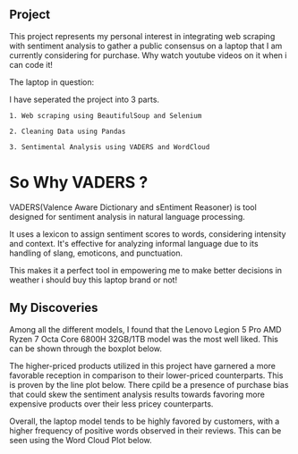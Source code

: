 
## Project 

This project represents my personal interest in integrating web scraping with sentiment analysis to gather a public consensus on a laptop that I am currently considering for purchase. Why watch youtube videos on it when i can code it!



The laptop in question:


I have seperated the project into 3 parts.

    1. Web scraping using BeautifulSoup and Selenium
    
    2. Cleaning Data using Pandas

    3. Sentimental Analysis using VADERS and WordCloud


# So Why VADERS ?

VADERS(Valence Aware Dictionary and sEntiment Reasoner) is tool designed for sentiment analysis in natural language processing.

It uses a lexicon to assign sentiment scores to words, considering intensity and context. It's effective for analyzing informal language due to its handling of slang, emoticons, and punctuation.

This makes it a perfect tool in empowering me to make better decisions in weather i should buy this laptop brand or not! 



## My Discoveries

 Among all the different models, I found that the Lenovo Legion 5 Pro AMD Ryzen 7 Octa Core 6800H 32GB/1TB model was the most well liked. This can be shown through the boxplot below.






 The higher-priced products utilized in this project have garnered a more favorable reception in comparison to their lower-priced counterparts. This is proven by the line plot below. There cpild be a presence of purchase bias that could skew the sentiment analysis results towards favoring more expensive products over their less pricey counterparts.


Overall, the laptop model tends to be highly favored by customers, with a higher frequency of positive words observed in their reviews. This can be seen using the Word Cloud Plot below.
